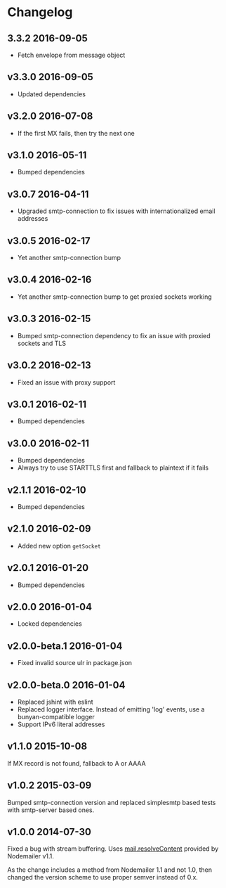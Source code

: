 # Changelog

## 3.3.2 2016-09-05

  * Fetch envelope from message object

## v3.3.0 2016-09-05

  * Updated dependencies

## v3.2.0 2016-07-08

  * If the first MX fails, then try the next one

## v3.1.0 2016-05-11

  * Bumped dependencies

## v3.0.7 2016-04-11

  * Upgraded smtp-connection to fix issues with internationalized email addresses

## v3.0.5 2016-02-17

  * Yet another smtp-connection bump

## v3.0.4 2016-02-16

  * Yet another smtp-connection bump to get proxied sockets working

## v3.0.3 2016-02-15

  * Bumped smtp-connection dependency to fix an issue with proxied sockets and TLS

## v3.0.2 2016-02-13

  * Fixed an issue with proxy support

## v3.0.1 2016-02-11

  * Bumped dependencies

## v3.0.0 2016-02-11

  * Bumped dependencies
  * Always try to use STARTTLS first and fallback to plaintext if it fails

## v2.1.1 2016-02-10

  * Bumped dependencies

## v2.1.0 2016-02-09

  * Added new option `getSocket`

## v2.0.1 2016-01-20

  * Bumped dependencies

## v2.0.0 2016-01-04

  * Locked dependencies

## v2.0.0-beta.1 2016-01-04

  * Fixed invalid source ulr in package.json

## v2.0.0-beta.0 2016-01-04

  * Replaced jshint with eslint
  * Replaced logger interface. Instead of emitting 'log' events, use a bunyan-compatible logger
  * Support IPv6 literal addresses

## v1.1.0 2015-10-08

If MX record is not found, fallback to A or AAAA

## v1.0.2 2015-03-09

Bumped smtp-connection version and replaced simplesmtp based tests with smtp-server based ones.

## v1.0.0 2014-07-30

Fixed a bug with stream buffering. Uses [mail.resolveContent](https://github.com/andris9/Nodemailer#resolvecontent) provided by Nodemailer v1.1.

As the change includes a method from Nodemailer 1.1 and not 1.0, then changed the version scheme to use proper semver instead of 0.x.
